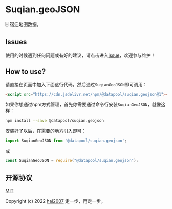 # Suqian.geoJSON
🗄️ 宿迁地图数据。

## Issues
使用的时候遇到任何问题或有好的建议，请点击进入[issue](https://github.com/hai2007/datapool/issues)，欢迎参与维护！

## How to use?

请直接在页面中加入下面这行代码，然后通过```SuqianGeoJSON```即可调用：

```html
<script src="https://cdn.jsdelivr.net/npm/@datapool/suqian.geojson@1"></script>
```

如果你想通过npm方式管理，首先你需要通过命令行安装``````SuqianGeoJSON``````，就像这样：

```bash
npm install --save @datapool/suqian.geojson
```

安装好了以后，在需要的地方引入即可：

```js
import SuqianGeoJSON from '@datapool/suqian.geojson';
```

或

```js
const SuqianGeoJSON = require("@datapool/suqian.geojson");
```

开源协议
---------------------------------------
[MIT](https://github.com/hai2007/datapool/blob/master/LICENSE)

Copyright (c) 2022 [hai2007](https://hai2007.gitee.io/sweethome/) 走一步，再走一步。
